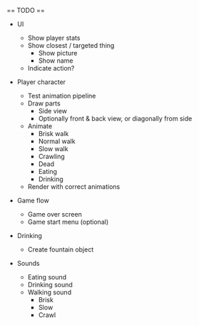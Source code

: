 == TODO ==

* UI
  * Show player stats
  * Show closest / targeted thing
    * Show picture
    * Show name
  * Indicate action?

* Player character
  * Test animation pipeline
  * Draw parts
    * Side view
    * Optionally front & back view, or diagonally from side
  * Animate
    * Brisk walk
    * Normal walk
    * Slow walk
    * Crawling
    * Dead
    * Eating
    * Drinking
  * Render with correct animations

* Game flow
  * Game over screen
  * Game start menu (optional)

* Drinking
  * Create fountain object


* Sounds
  * Eating sound
  * Drinking sound
  * Walking sound
    * Brisk
    * Slow
    * Crawl